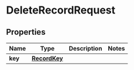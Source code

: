 

# DeleteRecordRequest


## Properties

Name | Type | Description | Notes
------------ | ------------- | ------------- | -------------
**key** | [**RecordKey**](RecordKey.md) |  | 



